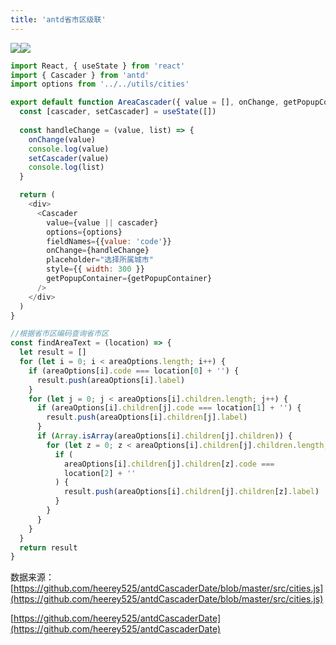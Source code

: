 ```yaml
---
title: 'antd省市区级联'
---   
```

 

![](https://img-blog.csdnimg.cn/20210708154618532.png?x-oss-processimage/watermark,type_ZmFuZ3poZW5naGVpdGk,shadow_10,text_aHR0cHM6Ly9ibG9nLmNzZG4ubmV0L3h1dG9uZ2Jhbw,size_16,color_FFFFFF,t_70)![](https://img-blog.csdnimg.cn/20210708154635586.png?x-oss-processimage/watermark,type_ZmFuZ3poZW5naGVpdGk,shadow_10,text_aHR0cHM6Ly9ibG9nLmNzZG4ubmV0L3h1dG9uZ2Jhbw,size_16,color_FFFFFF,t_70)

```javascript
import React, { useState } from 'react'
import { Cascader } from 'antd'
import options from '../../utils/cities'

export default function AreaCascader({ value = [], onChange, getPopupContainer }) {
  const [cascader, setCascader] = useState([])
  
  const handleChange = (value, list) => {
    onChange(value)
    console.log(value)
    setCascader(value)
    console.log(list)
  }

  return (
    <div>
      <Cascader
        value={value || cascader}
        options={options}
        fieldNames={{value: 'code'}}
        onChange={handleChange}
        placeholder="选择所属城市"
        style={{ width: 300 }}
        getPopupContainer={getPopupContainer}
      />
    </div>
  )
}
```

```javascript
//根据省市区编码查询省市区
const findAreaText = (location) => {
  let result = []
  for (let i = 0; i < areaOptions.length; i++) {
    if (areaOptions[i].code === location[0] + '') {
      result.push(areaOptions[i].label)
    }
    for (let j = 0; j < areaOptions[i].children.length; j++) {
      if (areaOptions[i].children[j].code === location[1] + '') {
        result.push(areaOptions[i].children[j].label)
      }
      if (Array.isArray(areaOptions[i].children[j].children)) {
        for (let z = 0; z < areaOptions[i].children[j].children.length; z++) {
          if (
            areaOptions[i].children[j].children[z].code ===
            location[2] + ''
          ) {
            result.push(areaOptions[i].children[j].children[z].label)
          }
        }
      }
    }
  }
  return result
}
```

数据来源：[https://github.com/heerey525/antdCascaderDate/blob/master/src/cities.js](https://github.com/heerey525/antdCascaderDate/blob/master/src/cities.js)

[https://github.com/heerey525/antdCascaderDate](https://github.com/heerey525/antdCascaderDate)